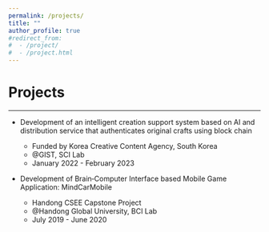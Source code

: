 ```yaml
---
permalink: /projects/
title: ""
author_profile: true
#redirect_from: 
#  - /project/
#  - /project.html
---
```

# Projects
<hr/>

* Development of an intelligent creation support system based on AI and distribution service that authenticates original crafts using block chain
  * Funded by Korea Creative Content Agency, South Korea 
  * @GIST, SCI Lab
  * January 2022 - February 2023

* Development of Brain‑Computer Interface based Mobile Game Application: MindCarMobile
  * Handong CSEE Capstone Project
  * @Handong Global University, BCI Lab
  * July 2019 - June 2020